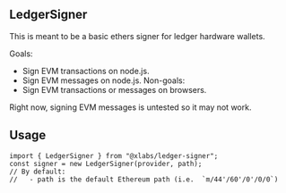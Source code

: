 ## LedgerSigner

This is meant to be a basic ethers signer for ledger hardware wallets.

Goals:
- Sign EVM transactions on node.js.
- Sign EVM messages on node.js.
Non-goals:
- Sign EVM transactions or messages on browsers.

Right now, signing EVM messages is untested so it may not work.

## Usage

```
import { LedgerSigner } from "@xlabs/ledger-signer";
const signer = new LedgerSigner(provider, path);
// By default:
//   - path is the default Ethereum path (i.e.  `m/44'/60'/0'/0/0`)
```
